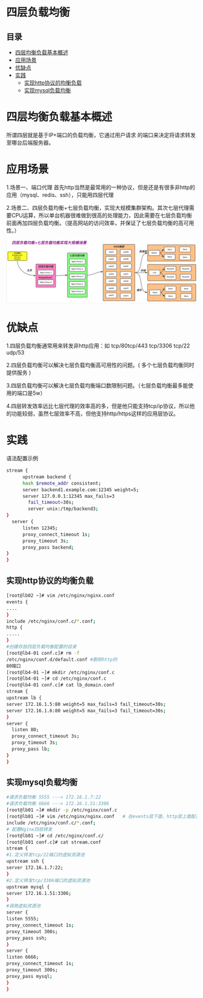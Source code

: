 # 四层负载均衡

## 目录

-   [四层均衡负载基本概述](#四层均衡负载基本概述)
-   [应用场景](#应用场景)
-   [优缺点](#优缺点)
-   [实践](#实践)
    -   [实现http协议的均衡负载](#实现http协议的均衡负载)
    -   [实现mysql负载均衡](#实现mysql负载均衡)

# 四层均衡负载基本概述

所谓四层就是基于IP+端口的负载均衡，它通过用户请求
的端口来决定将请求转发至哪台后端服务器。

# 应用场景

1.场景一、端口代理
首先http当然是最常用的一种协议，但是还是有很多非http的应用（mysql、redis、ssh），只能用四层代理

2.场景二、四层负载均衡+七层负载均衡，实现大规模集群架构。其次七层代理需要CPU运算，所以单台机器很难做到很高的处理能力，因此需要在七层负载均衡前面再加四层负载均衡。（提高网站的访问效率，并保证了七层负载均衡的高可用性。）

![](image/image_eRzxlJ3DNX.png)

# 优缺点

1.四层负载均衡通常用来转发非http应用：如 tcp/80tcp/443 tcp/3306 tcp/22 udp/53

2.四层负载均衡可以解决七层负载均衡高可用性的问题。( 多个七层负载均衡同时提供服务 )

3.四层负载均衡可以解决七层负载均衡端口数限制问题。（七层负载均衡最多能使用的端口是5w）

4.四层转发效率远比七层代理的效率高的多，但是他只能支持tcp/ip协议，所以他的功能较弱，虽然七层效率不高，但他支持http/https这样的应用层协议。

# 实践

语法配置示例

```bash
stream {
      upstream backend {
      hash $remote_addr consistent;
      server backend1.example.com:12345 weight=5;
      server 127.0.0.1:12345 max_fails=3
        fail_timeout=30s;
        server unix:/tmp/backend3;
}
  server {
      listen 12345;
      proxy_connect_timeout 1s;
      proxy_timeout 3s;
      proxy_pass backend;
}
}

```

## 实现http协议的均衡负载

```bash
[root@lb02 ~]# vim /etc/nginx/nginx.conf
events {
....
}
include /etc/nginx/conf.c/*.conf;
http {
.....
}
#创建存放四层负载均衡配置的目录
[root@lb4-01 conf.c]# rm -f
/etc/nginx/conf.d/default.conf #删除http的
80端口
[root@lb4-01 ~]# mkdir /etc/nginx/conf.c
[root@lb4-01 ~]# cd /etc/nginx/conf.c
[root@lb4-01 conf.c]# cat lb_domain.conf
stream {
upstream lb {
server 172.16.1.5:80 weight=5 max_fails=3 fail_timeout=30s;
server 172.16.1.6:80 weight=5 max_fails=3 fail_timeout=30s;
}
server {
  listen 80;
  proxy_connect_timeout 3s;
  proxy_timeout 3s;
  proxy_pass lb;
}
}
```

## 实现mysql负载均衡

```bash
#请求负载均衡 5555 ---> 172.16.1.7:22
#请求负载均衡 6666 ---> 172.16.1.51:3306
[root@lb01 ~]# mkdir -p /etc/nginx/conf.c
[root@lb01 ~]# vim /etc/nginx/nginx.conf   # 在events层下面，http层上面配置include
include /etc/nginx/conf.c/*.conf;  
# 配置Nginx四层转发
[root@lb01 ~]# cd /etc/nginx/conf.c/
[root@lb01 conf.c]# cat stream.conf
stream {
#1.定义转发tcp/22端口的虚拟资源池
upstream ssh {
server 172.16.1.7:22;
}
#2.定义转发tcp/3306端口的虚拟资源池
upstream mysql {
server 172.16.1.51:3306;
}
#调用虚拟资源池
server {
listen 5555;
proxy_connect_timeout 1s;
proxy_timeout 300s;
proxy_pass ssh;
}
server {
listen 6666;
proxy_connect_timeout 1s;
proxy_timeout 300s;
proxy_pass mysql;
}
}
```
